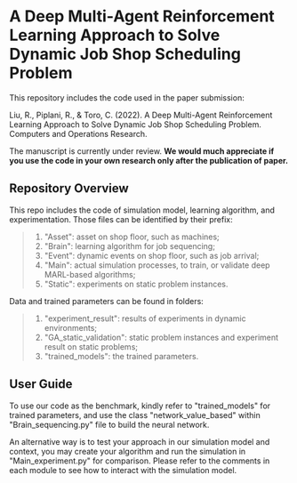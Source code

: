 # A Deep Multi-Agent Reinforcement Learning Approach to Solve Dynamic Job Shop Scheduling Problem
This repository includes the code used in the paper submission: 

Liu, R., Piplani, R., & Toro, C. (2022). A Deep Multi-Agent Reinforcement Learning Approach to Solve Dynamic Job Shop Scheduling Problem. Computers and Operations Research.

The manuscript is currently under review. **We would much appreciate if you use the code in your own research only after the publication of paper.**

## Repository Overview

This repo includes the code of simulation model, learning algorithm, and experimentation. Those files can be identified by their prefix:
> 1. "Asset": asset on shop floor, such as machines;
> 2. "Brain": learning algorithm for job sequencing;
> 3. "Event": dynamic events on shop floor, such as job arrival;
> 4. "Main": actual simulation processes, to train, or validate deep MARL-based algorithms;
> 5. "Static": experiments on static problem instances.

Data and trained parameters can be found in folders:
> 1. "experiment_result": results of experiments in dynamic environments;
> 2. "GA_static_validation": static problem instances and experiment result on static problems;
> 3. "trained_models": the trained parameters.

## User Guide

To use our code as the benchmark, kindly refer to "trained_models" for trained parameters, and use the class "network_value_based" within "Brain_sequencing.py" file to build the neural network. 

An alternative way is to test your approach in our simulation model and context, you may create your algorithm and run the simulation in "Main_experiment.py" for comparison. Please refer to the comments in each module to see how to interact with the simulation model.
